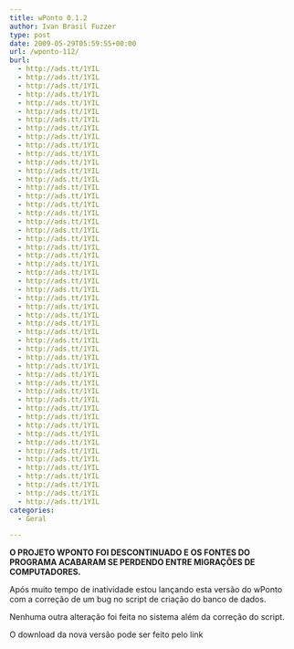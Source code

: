 ```yaml
---
title: wPonto 0.1.2
author: Ivan Brasil Fuzzer
type: post
date: 2009-05-29T05:59:55+00:00
url: /wponto-112/
burl:
  - http://ads.tt/1YIL
  - http://ads.tt/1YIL
  - http://ads.tt/1YIL
  - http://ads.tt/1YIL
  - http://ads.tt/1YIL
  - http://ads.tt/1YIL
  - http://ads.tt/1YIL
  - http://ads.tt/1YIL
  - http://ads.tt/1YIL
  - http://ads.tt/1YIL
  - http://ads.tt/1YIL
  - http://ads.tt/1YIL
  - http://ads.tt/1YIL
  - http://ads.tt/1YIL
  - http://ads.tt/1YIL
  - http://ads.tt/1YIL
  - http://ads.tt/1YIL
  - http://ads.tt/1YIL
  - http://ads.tt/1YIL
  - http://ads.tt/1YIL
  - http://ads.tt/1YIL
  - http://ads.tt/1YIL
  - http://ads.tt/1YIL
  - http://ads.tt/1YIL
  - http://ads.tt/1YIL
  - http://ads.tt/1YIL
  - http://ads.tt/1YIL
  - http://ads.tt/1YIL
  - http://ads.tt/1YIL
  - http://ads.tt/1YIL
  - http://ads.tt/1YIL
  - http://ads.tt/1YIL
  - http://ads.tt/1YIL
  - http://ads.tt/1YIL
  - http://ads.tt/1YIL
  - http://ads.tt/1YIL
  - http://ads.tt/1YIL
  - http://ads.tt/1YIL
  - http://ads.tt/1YIL
  - http://ads.tt/1YIL
  - http://ads.tt/1YIL
  - http://ads.tt/1YIL
  - http://ads.tt/1YIL
  - http://ads.tt/1YIL
  - http://ads.tt/1YIL
  - http://ads.tt/1YIL
  - http://ads.tt/1YIL
  - http://ads.tt/1YIL
  - http://ads.tt/1YIL
  - http://ads.tt/1YIL
  - http://ads.tt/1YIL
  - http://ads.tt/1YIL
categories:
  - Geral

---
```

**O PROJETO WPONTO FOI DESCONTINUADO E OS FONTES DO PROGRAMA ACABARAM SE PERDENDO ENTRE MIGRAÇÕES DE COMPUTADORES.**

Após muito tempo de inatividade estou lançando esta versão do wPonto com a correção de um bug no script de criação do banco de dados.
  
Nenhuma outra alteração foi feita no sistema além da correção do script.

O download da nova versão pode ser feito pelo link

<!--download id="33"-->